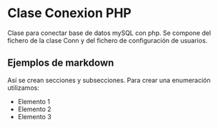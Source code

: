 Clase Conexion PHP
=================

Clase para conectar base de datos mySQL con php.
Se compone del fichero de la clase Conn y del fichero de configuración de usuarios.

Ejemplos de markdown
--------------------

Así se crean secciones y subsecciones. Para crear una enumeración utilizamos:
+ Elemento 1
+ Elemento 2
+ Elemento 3 
